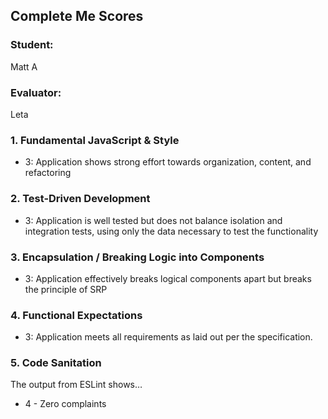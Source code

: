 ## Complete Me Scores
### Student:
Matt A

### Evaluator:
Leta

### 1. Fundamental JavaScript & Style

* 3:  Application shows strong effort towards organization, content, and refactoring


### 2. Test-Driven Development

* 3: Application is well tested but does not balance isolation and integration tests, using only the data necessary to test the functionality


### 3. Encapsulation / Breaking Logic into Components

* 3: Application effectively breaks logical components apart but breaks the principle of SRP


### 4. Functional Expectations

* 3: Application meets all requirements as laid out per the specification.


### 5. Code Sanitation

The output from ESLint shows…

* 4 - Zero complaints
